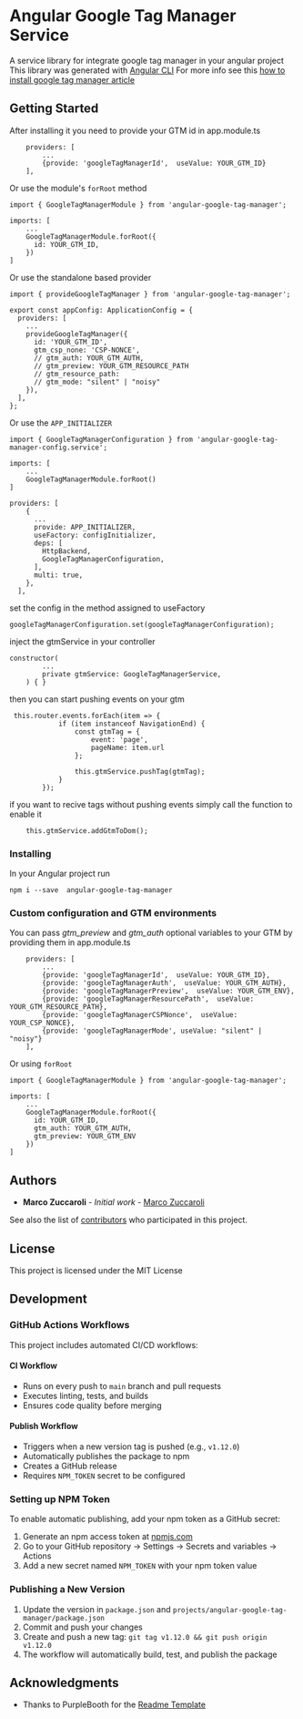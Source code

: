 # Angular Google Tag Manager Service

A service library for integrate google tag manager in your angular project
This library was generated with [Angular CLI](https://github.com/angular/angular-cli)
For more info see this [how to install google tag manager article](https://itnext.io/how-to-add-google-tag-manager-to-an-angular-application-fc68624386e2)

## Getting Started

After installing it you need to provide your GTM id in app.module.ts

```
    providers: [
        ...
        {provide: 'googleTagManagerId',  useValue: YOUR_GTM_ID}
    ],
```

Or use the module's `forRoot` method

```
import { GoogleTagManagerModule } from 'angular-google-tag-manager';

imports: [
    ...
    GoogleTagManagerModule.forRoot({
      id: YOUR_GTM_ID,
    })
]
```

Or use the standalone based provider

```
import { provideGoogleTagManager } from 'angular-google-tag-manager';

export const appConfig: ApplicationConfig = {
  providers: [
    ...
    provideGoogleTagManager({
      id: 'YOUR_GTM_ID',
      gtm_csp_none: 'CSP-NONCE',
      // gtm_auth: YOUR_GTM_AUTH,
      // gtm_preview: YOUR_GTM_RESOURCE_PATH
      // gtm_resource_path:
      // gtm_mode: "silent" | "noisy"
    }),
  ],
};
```

Or use the `APP_INITIALIZER`

```
import { GoogleTagManagerConfiguration } from 'angular-google-tag-manager-config.service';

imports: [
    ...
    GoogleTagManagerModule.forRoot()
]

providers: [
    {
      ...
      provide: APP_INITIALIZER,
      useFactory: configInitializer,
      deps: [
        HttpBackend,
        GoogleTagManagerConfiguration,
      ],
      multi: true,
    },
  ],
```

set the config in the method assigned to useFactory

```
googleTagManagerConfiguration.set(googleTagManagerConfiguration);
```

inject the gtmService in your controller

```
constructor(
        ...
        private gtmService: GoogleTagManagerService,
    ) { }
```

then you can start pushing events on your gtm

```
 this.router.events.forEach(item => {
            if (item instanceof NavigationEnd) {
                const gtmTag = {
                    event: 'page',
                    pageName: item.url
                };

                this.gtmService.pushTag(gtmTag);
            }
        });
```

if you want to recive tags without pushing events simply call the function to enable it

```
    this.gtmService.addGtmToDom();
```

### Installing

In your Angular project run

```
npm i --save  angular-google-tag-manager
```

### Custom configuration and GTM environments

You can pass _gtm_preview_ and _gtm_auth_ optional variables to your GTM by providing them in app.module.ts

```
    providers: [
        ...
        {provide: 'googleTagManagerId',  useValue: YOUR_GTM_ID},
        {provide: 'googleTagManagerAuth',  useValue: YOUR_GTM_AUTH},
        {provide: 'googleTagManagerPreview',  useValue: YOUR_GTM_ENV},
        {provide: 'googleTagManagerResourcePath',  useValue: YOUR_GTM_RESOURCE_PATH},
        {provide: 'googleTagManagerCSPNonce',  useValue: YOUR_CSP_NONCE},
        {provide: 'googleTagManagerMode', useValue: "silent" | "noisy"}
    ],
```

Or using `forRoot`

```
import { GoogleTagManagerModule } from 'angular-google-tag-manager';

imports: [
    ...
    GoogleTagManagerModule.forRoot({
      id: YOUR_GTM_ID,
      gtm_auth: YOUR_GTM_AUTH,
      gtm_preview: YOUR_GTM_ENV
    })
]
```

## Authors

- **Marco Zuccaroli** - _Initial work_ - [Marco Zuccaroli](https://github.com/mzuccaroli)

See also the list of [contributors](https://github.com/mzuccaroli/angular-google-tag-manager/graphs/contributors) who participated in this project.

## License

This project is licensed under the MIT License

## Development

### GitHub Actions Workflows

This project includes automated CI/CD workflows:

#### CI Workflow
- Runs on every push to `main` branch and pull requests
- Executes linting, tests, and builds
- Ensures code quality before merging

#### Publish Workflow
- Triggers when a new version tag is pushed (e.g., `v1.12.0`)
- Automatically publishes the package to npm
- Creates a GitHub release
- Requires `NPM_TOKEN` secret to be configured

### Setting up NPM Token

To enable automatic publishing, add your npm token as a GitHub secret:

1. Generate an npm access token at [npmjs.com](https://www.npmjs.com/settings/tokens)
2. Go to your GitHub repository → Settings → Secrets and variables → Actions
3. Add a new secret named `NPM_TOKEN` with your npm token value

### Publishing a New Version

1. Update the version in `package.json` and `projects/angular-google-tag-manager/package.json`
2. Commit and push your changes
3. Create and push a new tag: `git tag v1.12.0 && git push origin v1.12.0`
4. The workflow will automatically build, test, and publish the package

## Acknowledgments

- Thanks to PurpleBooth for the [Readme Template](https://gist.github.com/PurpleBooth/109311bb0361f32d87a2)
